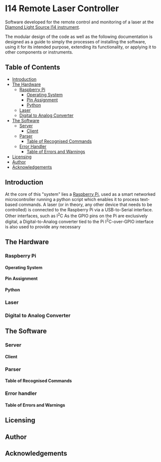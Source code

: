 # I14 Remote Laser Controller

Software developed for the remote control and monitoring of a laser at the [Diamond Light Source I14 instrument](https://www.diamond.ac.uk/Instruments/Imaging-and-Microscopy/I14.html).

The modular design of the code as well as the following documentation is designed as a guide to simply the processes of installing the software, using it for its intended purpose, extending its functionality, or applying it to other components or instruments.

## Table of Contents

- [Introduction](#introduction)
- [The Hardware](#the-hardware)
  - [Raspberry Pi](#raspberry-pi)
    - [Operating System](#operating-system)
    - [Pin Assignment](#pin-assignment)
    - [Python](#python)
  - [Laser](#laser)
  - [Digital to Analog Converter](#digital-to-analog-converter)
- [The Software](#the-software)
  - [Server](#server)
    - [Client](#client)
  - [Parser](#parser)
    - [Table of Recognised Commands](#table-of-recognised-commands)
  - [Error Handler](#error-handler)
    - [Table of Errors and Warnings](#table-of-errors-and-warnings)
- [Licensing](#licensing)
- [Author](#author)
- [Acknowledgements](#acknowledgements)
  
## Introduction

At the core of this "system" lies a [Raspberry Pi](https://www.raspberrypi.org/), used as a smart networked microcontroller running a python script which enables it to process text-based commands. A laser (or in theory, any other device that needs to be controlled) is connected to the Raspberry Pi via a USB-to-Serial interface. Other interfaces, such as I<sup>2</sup>C As the GPIO pins on the Pi are exclusively digital, a Digital-to-Analog converter tied to the Pi I<sup>2</sup>C-over-GPIO interface is also used to provide any necessary <CONTINUE FROM HERE>

## The Hardware

### Raspberry Pi

#### Operating System

#### Pin Assignment

#### Python

### Laser

### Digital to Analog Converter

## The Software

### Server

#### Client

### Parser

#### Table of Recognised Commands

### Error handler

#### Table of Errors and Warnings

## Licensing

## Author

## Acknowledgements
